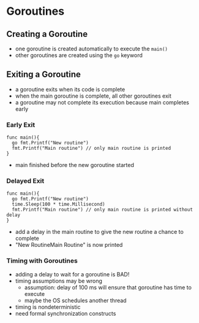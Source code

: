 # Goroutines

## Creating a Goroutine

- one goroutine is created automatically to execute the `main()`
- other goroutines are created using the `go` keyword

## Exiting a Goroutine

- a goroutine exits when its code is complete
- when the main goroutine is complete, all other goroutines exit
- a goroutine may not complete its execution because main completes early

### Early Exit

```golang
func main(){
  go fmt.Printf("New routine")
  fmt.Printf("Main routine") // only main routine is printed
}
```

- main finished before the new goroutine started

### Delayed Exit

```golang
func main(){
  go fmt.Printf("New routine")
  time.Sleep(100 * time.Millisecond)
  fmt.Printf("Main routine") // only main routine is printed without delay
}
```

- add a delay in the main routine to give the new routine a chance to complete
- "New RoutineMain Routine" is now printed

### Timing with Goroutines

- adding a delay to wait for a goroutine is BAD!
- timing assumptions may be wrong
  - assumption: delay of 100 ms will ensure that goroutine has time to execute
  - maybe the OS schedules another thread
- timing is nondeterministic
- need formal synchronization constructs
